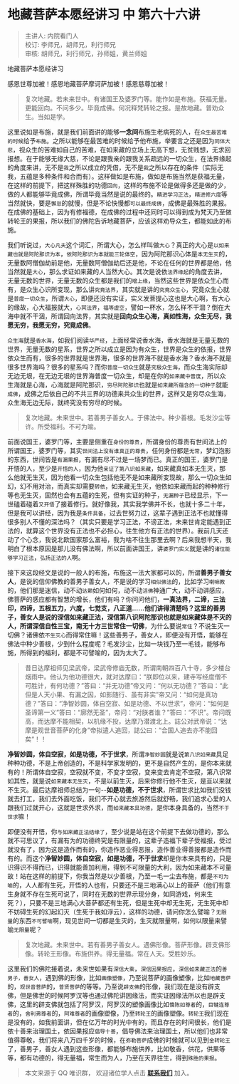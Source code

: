 # 地藏菩萨本愿经讲习 中 第六十六讲

> 主讲人: 内院看门人 <br />
> 校订: 李师兄，胡师兄，利行师兄 <br />
> 审核: 胡师兄，利行师兄，孙师姐，黄兰师姐 <br />

地藏菩萨本愿经讲习

感恩世尊加被！感恩地藏菩萨摩诃萨加被！感恩慈尊加被！

> 复次地藏。若未来世中。有诸国王及婆罗门等。能作如是布施。获福无量。更能回向。不问多少。毕竟成佛。何况释梵转轮之报。是故地藏。普劝众生。当如是学。

这里说如是布施，就是我们前面讲的能够**一念间**布施生老病死的人，在`众生最苦难的时候`给予`布施`。之所以能够在最苦难的时候给予他布施，举要言之还是因为`同体大悲`，视众生的苦难如自己的苦难，在如来藏的立场上无高下想，无贫贱想，无求回报想。在于能够无缘大慈，不论是跟我亲的跟我关系疏远的一切众生，在法界缘起的角度来讲，无不是`我`之所以成立的凭借，无不是`我`之所以存在的条件（实际无我，五蕴是多种条件和合而有）。这样做如是布施，做如是布施当然是获福无量，在这样的前提下，把这样殊胜的功德`回向`，这样的布施不论是做得多还是做的少，做的人都能够毕竟成佛，所谓毕竟当然是说的最终的。`精进学习正法`，`精进修六度`等当然就快，要是`懈怠`的就慢，但是不论快慢都`可以最终成佛`，成佛是最殊胜的果报。在成佛的基础上，因为有修福德，在成佛的过程中还同时可以得到成为梵天乃至做转轮王的果报，所以我们的佛陀告诉地藏菩萨，应该这样劝导众生，都能如此的布施。

我们听说过，`大心凡夫`这个词汇，所谓大心，怎么样叫做`大心`？真正的大心是`以如来藏也就是阿陀那识为本`，`依阿陀那识为本就能三轮体空`，因为阿陀那识心体是`本无生灭`的，无量数阿僧伽劫前是他，无量数阿僧伽劫后还是他，不论在任何的世界都是他，他当然就是`大心`，那么求证如来藏的人当然大心。其次是说依`法界缘起`的角度去讲，无量无数的世界，无量无数的众生都是我们的`增上缘`，当然这些世界是依众生心而有，是众生心识所变现，那么讲`究竟法界`，其实就是讲的`究竟众生心`，究竟众生心就是`普度一切众生`，所谓`大心`，即便还没有实证，实义发菩提心这也是大心啊，有大心的缘故，心大福报就大，`心冥法界`，`福等虚空`，譬如一杯水，怎么样不干涸？倒在大海中就不干涸，所谓回向法界，其实就是**回向众生心海，真如性海，众生无尽，我愿无穷，我愿无穷，究竟成佛**。

`众生海`就是`香水海`，如我们阅读`华严经`，上面经常说香水海，香水海就是无量无数的世界，无量无数的星系，世界之所以成立是因为有众生，世界是众生的依报，世界依众生而有，很多的世界就是世界海，很多的世界海不就是香水海？香水海不就是很多世界海吗？很多的星系吗？而你`普度一切众生`就是`究极众生海`，而众生海实际却无边无垠，在无边无垠的世界海普度一切众生，却是在你的`如来藏中普度`，所以众生海就是心海，心海就是阿陀那识，`穷尽阿陀那识`也就是`如来藏所蕴含的一切种子`就能`成佛`，成佛之后依自己的不共三界的功德来共众生的世界，这样又是穷尽众生海，众生海无边无际，就终究没有穷尽的时候。

> 复次地藏。未来世中。若善男子善女人。于佛法中。种少善根。毛发沙尘等许。所受福利。不可为喻。

前面说国王，婆罗门等，主要是侧重在`身份的尊贵`，所谓身份的尊贵有世间法上的所谓国王，婆罗门等，其实`世间法上没有谁真正的尊贵`，任何身份都是`无常`，梦幻泡影的东西，世间皆是`有漏果报`，有漏有尽不过是一场梦而已。真正的国王，婆罗门是开悟的人，至少是`开悟的人`，因为他`亲证了第八识如来藏`，如来藏真如本无生灭，那么他就无生灭，因为他看一切众生包括他无不是如来藏所变现故，那么一切众生如幻，幻不用对治，而真实却需要`转依`，如来藏无生灭，他依如来藏而起的种种修行等也无生灭，固然也会有五蕴的生死，但有实证的种子，`无漏种子`已经显示，下一世磕着碰着`又开悟`了接着修行。就好像我，其实我学佛并不长，也就十多二十年，但是我可以讲经，因为我是`条件具备`，过去世努力过，这辈子遇到正法不也就懂得很多别人不懂的深法吗？（其实只要是学习正法，不谤正法，未来世肯定能遇到正法的，就算这个世界没有正法也不必担心，往生他方有正法的世界）。我前几天还动了个心念，我说北欧国家那么富裕，我为啥不往生那里去啊？后来我想半天，我明白了根本原因是那儿没有佛法啊，所以前面讲国王，讲`婆罗门实义`就是讲的`诸位能够学习正法`，`弘扬正法的人`啊。

接下来这段经文是说的一般人的布施，布施这一法大家都可以的，所谓**善男子善女人**，是说的信仰佛教的善男子善女人，不是说的学习`相似佛法`的，比如学习`喇嘛教`的，他们那是迷信，动不动`达赖`如何如何，动不动`活佛`神通广大，动不动讲感应，佛菩萨的感应都有智慧的增长，他们有吗？你问问他们，**一真法界，二谛，三法印，四谛，五根五力，六度，七觉支，八正道……**他们讲得清楚吗？这里的善男子，善女人是说的深信如来藏正法，深信第八识阿陀那识也就是如来藏体是不灭的人，所谓**深信自性三宝，南无十方三世常住一切佛**，为什么要说`常住`？不说生灭一切佛？诸佛依`不生灭心`而得常住嘛！这些善男子，善女人，即便没有开悟，能够在佛法中种少善根，少到什么程度呢？毛发沙尘，比如一块钱乃至一毛钱，能够布施，所得到的福利，都是不可譬喻的，因为太大了。

> 昔日达摩祖师见梁武帝，梁武帝修庙无数，所谓南朝四百八十寺，多少楼台烟雨中。他认为他功德很大，就对达摩曰：“朕即位以来，建寺写经度僧不可胜计，有何功德？”答曰：“并无功德”帝又问：“何以无功德？”答曰：“此但是人天小果、有漏之因，如影随行、虽有非实”帝又问：“如何是真功德？”答曰：“净智妙圆，体自空寂、如是功德、不以世求”，帝问：“如何是圣谛第一义”答曰：“廓然无圣”，帝问：“对朕者谁？”答曰：“不识”。帝问既高，而达摩不能相契，以机缘不投，达摩乃潜渡北上。誌公对武帝说：“达摩是观世音菩萨的化身”帝拟遣人追回，誌公曰：“合国人追去亦不能回矣“！！

**净智妙圆，体自空寂，如是功德，不于世求**，所谓`净智妙圆`就是说`第八识如来藏`具足种种功德，不是上帝创造的，不是科学家发明的，更不是自然产生的，是你本来就有的！所谓体自空寂，空寂就不变，不变才空寂，变来变去肯定不空寂，第八识常如其性，就是说`如来藏本无生灭`，不是以前生灭，后来你修行他不生灭，是亘以来就不生灭。最后达摩祖师总结为一句--**如是功德，不于世求**，所谓世求比如我们没钱就去打工，我们去外面吃饭，我们不开心就去旅游然后就舒畅，我们追求心爱的人跟我们过就开心，这就是世求外求，而`如来藏本具功德`，是你本身具备的，当然`不于世求`嘛！

即便没有开悟，你`与如来藏正法结缘了`，至少说是站在这个前提下去做功德的，那么就不可思议了，有漏有为的功德终究是有限量的，这辈子造福下辈子受福报，受过就没有了，因为这是造作而有的，你造作恶业得恶报，造作善业得善报都是造作而有的。而这个**净智妙圆，体自空寂，如是功德，不于世求**却是你本来具有的，只是识得识不得而已，识得就能善加利用，得到不可限量的大利，因为如来藏本不可量故！站在这样的前提下，你我当然是以少善根，乃至一毛一尘去布施，都是`不可为喻`的，人人都有生死，开悟的人也有，只要还不是三地满心以上的菩萨（他们有意生身就不存在生死可说了，同时在无数的世界示现分身，如同游戏，何来生死？），只要不是三地满心大菩萨都还有生死，但是生死中却无生死，无生死中却不妨碍生死的幻起幻灭（生死于我如浮云），这样的功德，请问你怎么譬喻？`无限量`的东西`不可譬喻`啊，现见世间一切都是生灭的，生灭就限量啊，如何以限量来譬喻`无限量`呢？

> 复次地藏。未来世中。若有善男子善女人。遇佛形像。菩萨形像。辟支佛形像。转轮王形像。布施供养。得无量福。常在人天。受胜妙乐。

这里我们的佛陀接着说，未来世如果有`深信大乘`，`深信因果报应`，`深信如来藏正法`的`善男子，善女人`，遇到佛的形像，比如`画像塑像`，乃至说菩萨的画像塑像，比如`地藏菩萨`的，`观世音菩萨`的，`普贤菩萨`的等等。乃至说`辟支佛`的形像，我们现在是没有辟支佛，但是佛世的时候阿罗汉等也通过佛陀讲因缘法，而实证因缘法所以也是辟支佛，这里的辟支佛就包括了阿罗汉，阿罗汉的塑像画像比如`憍陈如尊者`的，`目犍连尊者`的，`舍利弗尊者`的，`阿难尊者`的画像塑像，乃至`转轮王`的画像塑像。`转轮王`我们现在是没有的，如我前面讲，但在亿万年的时光中有的，而且存在的时间很长，他们是依十善来治理国土，依因果报应`倡导十善`，倡导佛法来治理国土，所以他们也非常值得尊敬，我们将来八万四千岁的时候，在`弥勒菩萨`成佛的时候就可以见到`金转轮王`了，善男子，善女人遇到这些形像，都能够布施供养，比如敬香，供花，供果等等，都有功德的，得无量福，常生而为人，乃至在天界往生，得到`殊胜的果报`。

> 本文来源于 QQ 唯识群， 欢迎诸位学人点击 **[联系我们](https://mp.weixin.qq.com/s/lZCfWjmLjgNR165Tx4_bCQ)** 加入。
